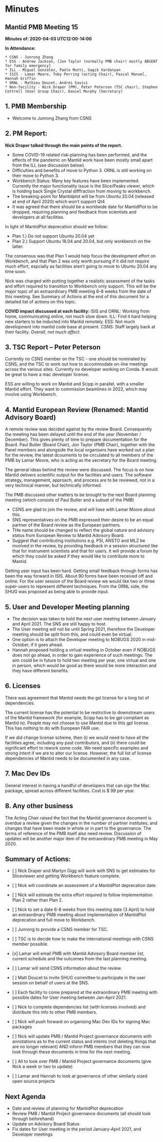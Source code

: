 # Minutes

## Mantid PMB Meeting 15

**Minutes of: 2020-04-03 UTC12:00-14:00**

**In Attendance:**

```
* CSNS - Junrong Zhang
* ESS - Andrew Jackson, [Jon Taylor (normally PMB chair) mostly ABSENT for family emergency]
* ILL - Miguel Gonzalez, Paolo Mutti, Gagik Vardanyan
* ISIS - Lamar Moore, Toby Perring (acting Chair), Pascal Manuel, Hannah Griffin
* ORNL - Mathieu Doucet, Andrei Savici
* Non-facility - Nick Draper (PM), Peter Peterson (TSC chair), Stephen Cottrell (User Group Chair), Daniel Murphy (Secretary)
```

## 1. PMB Membership 

 - Welcome to Junrong Zhang from CSNS

## 2. PM Report:
**Nick Draper talked through the main points of the report.**

- Some COVID-19 related risk-planning has been performed, and the effects of the pandemic on Mantid work have been mostly small apart from the ILL (see discussion below).
- Difficulties and benefits of move to Python 3. ORNL is still working on their move to Python 3.
- Workbench Status: Many key features have been implemented. Currently the major functionality issue is the Slice/Peaks viewer, which is holding back Single Crystal difffraction from moving to workbench. 
- The breaking-point for Mantidplot will be from Ubuntu 20.04 (released at end of April 2020) which won’t support Qt4
- It was agreed that there should be a worldwide date for MantidPlot to be dropped, requiring planning and feedback from scientists and developers at all facilities. 

In light of MantidPlot deprecation should we follow: 
- Plan 1.) Do not support Ubuntu 20.04 yet 
- Plan 2.) Support Ubuntu 18.04 and 20.04, but only workbench on the latter.

The consensus was that Plan 1 would help focus the development effort on Workbench, and that Plan 2 was only worth pursuing if it did not require much effort, espcially as facilities aren’t going to move to Ubuntu 20.04 any time soon.

Nick was charged with putting together a realistic assessment of the tasks and effort required to transition to Workbench only support. This will be the major topic of an extraordinary PMB meeting 6-8 weeks from the date of this meeting. See Summary of Actions at the end of this document for a detailed list of actions on this topic.

**COVID impact discussed at each facility:**
ISIS and ORNL: Working from home, communicating online, not much slow down.
ILL: Find it hard helping new starters to be inducted into Mantid remotely.
ESS:  Not much development into mantid code base at present.
CSNS: Staff largely back at their facility.
*Overall, not much affect.*

## 3. TSC Report – Peter Peterson

Currently no CSNS member on the TSC - one should be nominated by CSNS, and the TSC to work out how to accommodate on-line meetings across the various sites.
Currently no developer working on Conda.
It would be great to have a mac developer license.

ESS are willing to work on Mantid and Scipp in parallel, with a smaller Mantid effort. They want to commission beamlines in 2022, which may involve using Workbench.

## 4. Mantid European Review (Renamed: Mantid Advisory Board)

A remote review was decided against by the review Board. Consequently the meeting has been delayed until the end of the year (November / December). This gives plenty of time to prepare documentation for the Board. Paul Butler (Board Chair), Jon Taylor (PMB Chair), together with the Panel members and alongside the local organisers have worked out a plan for the review, the latest dcouments to be circulated to all members of the PMB by Lamar Moore, who is acting as the secretary for the Board meeting.

The general ideas behind the review were discussed. The focus is on how Mantid delivers scientific output for the facilities and users.
The software strategy, management, approach, and process are to be reviewed, not in a very technical manner, but technically informed.

The PMB discussed other matters to be brought to the next Board planning meeting (which consists of Paul Butler and a subset of the PMB)
- CSNS are glad to join the review, and will liase with Lamar Moore about this.
- SNS representatives on the PMB expressed their desire to be an equal partner of the Board review as the European partners. 
- THe name should be changed to reflect the global nature and advisory status from European Review to Mantid Advisory Board.
- Suggest that contributing institutions e.g. PSI, ANSTO and MLZ be involved in the review, by providing feedback in a session structured like that for instrument scientists and that for users. It will provide a forum by which they could be asked if they would like to contribute more to Mantid.

Getting user input has been hard. Getting small feedback through forms has been the way forward in ISIS. About 90 forms have been received off and online. For the user session of the Board review we would like two or three super-users to represent different techniques. From the ORNL side, the SHUG was proposed as being able to provide input.

## 5. User and Developer Meeting planning

- The decision was taken to hold the next user meeting between January and April 2021. The SNS are still happy to host.
- The User meeting will not be until Spring 2021, therefore the Developer meeting should be split from this, and could even be virtual.
- One option is to attach the Developer meeting to NOBUGS 2020 in mid-October, if it goes ahead.
- Hannah proposed holding a virtual meeting in October even if NOBUGS does not go ahead, in order to gain experience of such meetings. The aim could be in future to hold two meeting per year, one virtual and one in person, which would be good as there would be more interaction and they have different benefits.

## 6. Licenses

There was agreement that Mantid needs the gsl license for a long list of dependencies.

The current license has the potential to be restrictive to downstream users of the Mantid framework (for example, Scipp has to be gpl compliant as Mantid is). People may not choose to use Mantid due to this gpl license. This has nothing to do with European FAIR use.

If we did change license scheme, then (i) we would need to have all the facilities agree, including any past contributors, and (ii) there could be significant effort to rework some code. We need specific examples and strong intent if we are to alter our license. However, the full list of license dependencies of Mantid needs to be documented in any case.

## 7. Mac Dev IDs

General interest in having a handful of developers that can sign the Mac package, spread across different facilities. Cost is $ 99 per year.

## 8. Any other business

The Acting Chair raised the fact that the Mantid governance document is overdue a review given the changes in the number of partner institutes, and changes that have been made in whole or in part to the governance. The terms of reference of the PMB itself also need review. Discussion of updates will be another major item of the extraordinary PMB meeting in May 2020.

## Summary of Actions: 

-    [ ] Nick Draper and Martyn Gigg will work with SNS to get estimates for Sliceviewer and getting Workbench feature complete.
-    [ ] Nick will coordinate an assessment of a MantidPlot deprecation date.
-    [ ] Nick will estimate the extra effort required to follow implementation Plan 2 rather than Plan 2.
-    [ ] Nick to set a date 6-8 weeks from this meeting date (3 April) to hold an extraordinary PMB meeting about implementation of MantidPlot deprecation and full move to Workbench.

-    [ ] Junrong to provide a CSNS member for TSC.
-    [ ] TSC is to decide how to make the international meetings with CSNS member possible.

-    [x] Lamar will email PMB with Mantid Advisory Board member list, current schedule and the outcomes from the last planning meeting.
-    [ ] Lamar will send CSNS information about the review.
-    [ ] Matt Doucet to invite SHUG committee to participate in the user session on behalf of users at the SNS.

-    [ ] Each facility to come prepared at the extraordinary PMB meeting with possible dates for User meeting between Jan-April 2021.

-    [ ] Nick to complete dependencies list (with licenses involved) and distribute this info to other PMB members.
-    [ ] Nick will push forward on organising Mac Dev IDs for signing Mac packages

-    [ ] Nick will update PMB / Mantid Project governance documents with annotations as to the current status and intents (not deleting things that are no longer relevant) AND inform PMB members that they can now look through these documents in time for the next meeting.
-    [ ] All to look over PMB / Mantid Project governance documents (give Nick a week or two to update)
-    [ ] Lamar and Hannah to look at governance of other similarly sized open source projects 


## Next Agenda

- Date and review of planning for MantidPlot deprecation
- Review PMB / Mantid Project governance documents (all should look through beforehand)
- Update on Advisory Board Status
- Fix dates for User meeting in the period January-April 2021, and Developer meetings

